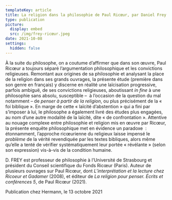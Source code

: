 ```yaml
---
templateKey: article
title: La religion dans la philosophie de Paul Ricœur, par Daniel Frey
type: publication
picture:
  display: embed
  src: /img/frey-ricœur.jpeg
date: 2021-10-08
settings:
  hidden: false
---
```

À la suite du philosophe, on a coutume d’affirmer que dans son œuvre, Paul Ricœur a toujours séparé l’argumentation philosophique et les convictions religieuses. Remontant aux origines de sa philosophie et analysant la place de la religion dans ses grands ouvrages, la présente étude (première dans son genre en français) y discerne en réalité une laïcisation progressive, parfois ambiguë, de ses convictions religieuses, aboutissant *in fine* à une philosophie sans absolu, susceptible –  à l’occasion de la question du mal notamment – de *penser à partir de la religion*, ou plus précisément de la « foi biblique ». En marge de cette « laïcité d’abstention » qui a fini par s’imposer à lui, le philosophe a également livré des études plus engagées, au nom d’une autre modalité de la laïcité, dite « de confrontation ». Attentive au nouage complexe entre philosophie et religion mis en œuvre par Ricœur, la présente enquête philosophique met en évidence un paradoxe  : étonnamment, l’approche ricœurienne du religieux laisse impensé le *problème* de la vérité revendiquée par les textes bibliques, alors même qu’elle a tenté de vérifier systématiquement leur portée « révélante » (selon son expression) vis-à-vis de la condition humaine.

D. FREY est professeur de philosophie à l’Université de Strasbourg et président du Conseil scientifique du Fonds Ricœur (Paris). Auteur de plusieurs ouvrages sur Paul Ricœur, dont *L’interprétation et la lecture chez Ricoeur et Gadamer* (2008), et éditeur de *La religion pour penser. Écrits et conférences 5*, de Paul Ricœur (2021).

Publication chez Hermann, le 13 octobre 2021